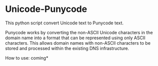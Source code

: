 # Unicode-Punycode
This python script convert Unicode text to Punycode text. 

Punycode works by converting the non-ASCII Unicode characters in the domain name into a format that can be represented using only ASCII characters. This allows domain names with non-ASCII characters to be stored and processed within the existing DNS infrastructure.

How to use:
coming* 
